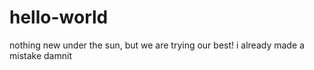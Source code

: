 # hello-world
nothing new under the sun, but we are trying our best!
i already made a mistake damnit 
